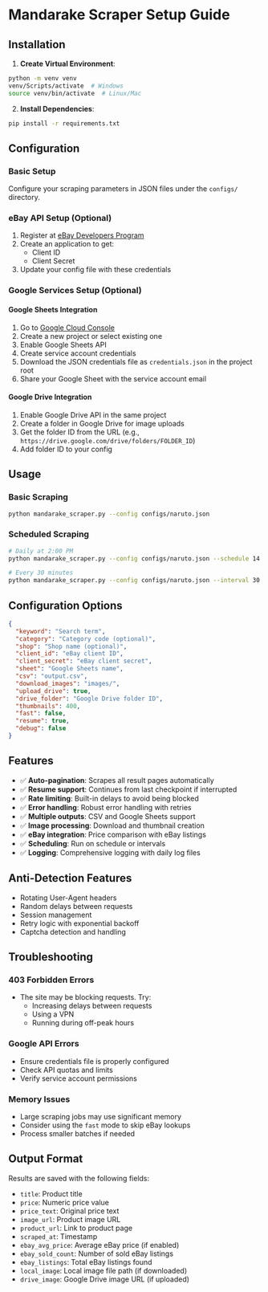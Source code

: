 # Mandarake Scraper Setup Guide

## Installation

1. **Create Virtual Environment**:
```bash
python -m venv venv
venv/Scripts/activate  # Windows
source venv/bin/activate  # Linux/Mac
```

2. **Install Dependencies**:
```bash
pip install -r requirements.txt
```

## Configuration

### Basic Setup
Configure your scraping parameters in JSON files under the `configs/` directory.

### eBay API Setup (Optional)
1. Register at [eBay Developers Program](https://developer.ebay.com/)
2. Create an application to get:
   - Client ID
   - Client Secret
3. Update your config file with these credentials

### Google Services Setup (Optional)

#### Google Sheets Integration
1. Go to [Google Cloud Console](https://console.cloud.google.com/)
2. Create a new project or select existing one
3. Enable Google Sheets API
4. Create service account credentials
5. Download the JSON credentials file as `credentials.json` in the project root
6. Share your Google Sheet with the service account email

#### Google Drive Integration
1. Enable Google Drive API in the same project
2. Create a folder in Google Drive for image uploads
3. Get the folder ID from the URL (e.g., `https://drive.google.com/drive/folders/FOLDER_ID`)
4. Add folder ID to your config

## Usage

### Basic Scraping
```bash
python mandarake_scraper.py --config configs/naruto.json
```

### Scheduled Scraping
```bash
# Daily at 2:00 PM
python mandarake_scraper.py --config configs/naruto.json --schedule 14:00

# Every 30 minutes
python mandarake_scraper.py --config configs/naruto.json --interval 30
```

## Configuration Options

```json
{
  "keyword": "Search term",
  "category": "Category code (optional)",
  "shop": "Shop name (optional)",
  "client_id": "eBay client ID",
  "client_secret": "eBay client secret",
  "sheet": "Google Sheets name",
  "csv": "output.csv",
  "download_images": "images/",
  "upload_drive": true,
  "drive_folder": "Google Drive folder ID",
  "thumbnails": 400,
  "fast": false,
  "resume": true,
  "debug": false
}
```

## Features

- ✅ **Auto-pagination**: Scrapes all result pages automatically
- ✅ **Resume support**: Continues from last checkpoint if interrupted
- ✅ **Rate limiting**: Built-in delays to avoid being blocked
- ✅ **Error handling**: Robust error handling with retries
- ✅ **Multiple outputs**: CSV and Google Sheets support
- ✅ **Image processing**: Download and thumbnail creation
- ✅ **eBay integration**: Price comparison with eBay listings
- ✅ **Scheduling**: Run on schedule or intervals
- ✅ **Logging**: Comprehensive logging with daily log files

## Anti-Detection Features

- Rotating User-Agent headers
- Random delays between requests
- Session management
- Retry logic with exponential backoff
- Captcha detection and handling

## Troubleshooting

### 403 Forbidden Errors
- The site may be blocking requests. Try:
  - Increasing delays between requests
  - Using a VPN
  - Running during off-peak hours

### Google API Errors
- Ensure credentials file is properly configured
- Check API quotas and limits
- Verify service account permissions

### Memory Issues
- Large scraping jobs may use significant memory
- Consider using the `fast` mode to skip eBay lookups
- Process smaller batches if needed

## Output Format

Results are saved with the following fields:
- `title`: Product title
- `price`: Numeric price value
- `price_text`: Original price text
- `image_url`: Product image URL
- `product_url`: Link to product page
- `scraped_at`: Timestamp
- `ebay_avg_price`: Average eBay price (if enabled)
- `ebay_sold_count`: Number of sold eBay listings
- `ebay_listings`: Total eBay listings found
- `local_image`: Local image file path (if downloaded)
- `drive_image`: Google Drive image URL (if uploaded)